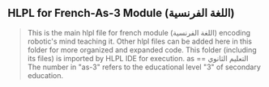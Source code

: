 ## HLPL for French-As-3 Module (اللغة الفرنسية)
>This is the main hlpl file for french module (اللغة الفرنسية) encoding robotic's mind teaching it.
>Other hlpl files can be added here in this folder for more organized and expanded code.
>This folder (including its files) is imported by HLPL IDE for execution.
>as == التعليم الثانوي
>The number in "as-3" refers to the educational level "3" of secondary education.

